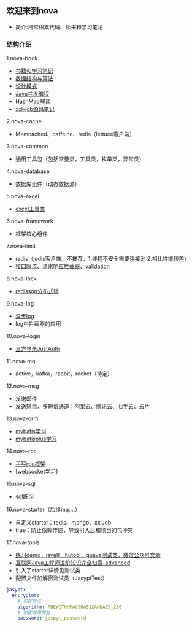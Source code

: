 ## 欢迎来到nova
* 简介:日常积累代码、读书和学习笔记

### 结构介绍
1.nova-book
* [书籍和学习笔记](nova-book/bookNote.md)
* [数据结构与算法](nova-book/src/main/java/com/nova/book/algorithm/algorithm.md)
* [设计模式](nova-book/src/main/java/com/nova/book/design/design.md)
* [Java并发编程](nova-book/src/main/java/com/nova/book/juc/juc.md)
* [HashMap解读](nova-book/src/main/java/com/nova/book/hashmap/hashmap解读.md)
* [xxl-job源码笔记](https://www.processon.com/preview/6433f533b433fa00159576a8)

2.nova-cache
* Memcached、caffeine、redis（lettuce客户端）

3.nova-common
* 通用工具包（包括常量类，工具类，枚举类，异常类）

4.nova-database
* 数据库组件（动态数据源）

5.nova-excel
* [excel工具类](nova-excel/excelNote.md)

6.nova-framework
* 框架核心组件

7.nova-limit
* redis（jedis客户端。不推荐，1.线程不安全需要连接池 2.相比性能较差）
* [接口限流、请求响应拦截器、validation](nova-limit/limitNote.md)

8.nova-lock
* [redisson分布式锁](nova-lock/lockNote.md)

9.nova-log
* [异步log](nova-log/logNote.md)
* log中拦截器的应用

10.nova-login
* [三方登录JustAuth](nova-login/loginNote.md)

11.nova-mq
* active，kafka，rabbit，rocket（待定）

12.nova-msg
* 发送邮件
* 发送短信，多短信通道：阿里云、腾讯云、七牛云、云片

13.nova-orm
* [mybatis学习](nova-orm/nova-orm-mybatis/mybatisNote.md)
* [mybatisplus学习](nova-orm/nova-orm-mybatisplus/mybatisplus.md)

14.nova-rpc
* [手写rpc框架](nova-rpc/nova-rpc-socket/rpcNote.md)
* [websocket学习]

15.nova-sql
* [sql练习](nova-sql/sqlNote.md)

16.nova-starter（后续mq....）
* 自定义starter：redis、mongo、xxlJob
* <optional>true</optional>：防止依赖传递，导致引入后和项目的包冲突

17.nova-tools
* [练习demo，java8，hutool、guava测试类，微信公众号文章](nova-tools/toolsNote.md)
* [互联网Java工程师进阶知识完全扫盲-advanced](summary.md)
* 引入了starter详情见测试类
* 配置文件加解密测试类（JasyptTest）
~~~yml
jasypt:
  encryptor:
    # 加密算法
    algorithm: PBEWITHHMACSHA512ANDAES_256
    # 加密使用的盐
    password: jaspyt_password
~~~
